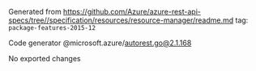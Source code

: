 Generated from https://github.com/Azure/azure-rest-api-specs/tree//specification/resources/resource-manager/readme.md tag: `package-features-2015-12`

Code generator @microsoft.azure/autorest.go@2.1.168

No exported changes